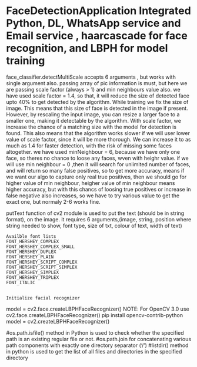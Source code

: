 # FaceDetectionApplication Integrated Python, DL, WhatsApp service and Email service , haarcascade for face recognition, and LBPH for model training

face_classifier.detectMultiScale accepts 6 arguments , but works with single argument also. 
passing array of pic information is must, but here we are passing scale factor (always > 1) and min neighbours value also.
we have used scale factor = 1.4, so that, it will reduce the size of detected face upto 40% to get detected by the algorithm.
While training we fix the size of image. This means that this size of face is detected in the image if present.
However, by rescaling the input image, you can resize a larger face to a smaller one, making it detectable by the algorithm.
With scale factor, we increase the chance of a matching size with the model for detection is found. This also means that 
the algorithm works slower if we will user lower value of scale factor, since it will be more thorough.
We can increase it to as much as 1.4 for faster detection, with the risk of missing some faces altogether.
we have used minNeighbour = 6, because we have only one face, so theres no chance to loose any faces, wven with heighr value.
if we will use min neighbour = 0 ,then it will search for unlimited number of faces, and will return so many false positives, 
so to get more accuracy, means if we want our algo to capture only real true positives, then we should go for higher value of min neighbour, 
heigher value of min neighbour means higher accuracy, but with this chancs of loosing true positives or increase in false negative
also increases, so we have to try various value to get the exact one, but normaly 2-6 works fine. 


putText function of cv2 module is used to put the text (should be in string format), on the image.
it requires 6 arguments,(image, string, position where string needed to show, font type, size of txt, colour of text, width of text)
                    
    Availble font lists
    FONT_HERSHEY_COMPLEX
    FONT_HERSHEY_COMPLEX_SMALL
    FONT_HERSHEY_DUPLEX
    FONT_HERSHEY_PLAIN
    FONT_HERSHEY_SCRIPT_COMPLEX
    FONT_HERSHEY_SCRIPT_SIMPLEX
    FONT_HERSHEY_SIMPLEX
    FONT_HERSHEY_TRIPLEX
    FONT_ITALIC
    
    
    Initialize facial recognizer
model = cv2.face.createLBPHFaceRecognizer()
NOTE: For OpenCV 3.0 use cv2.face.createLBPHFaceRecognizer()
pip install opencv-contrib-python
model = cv2.createLBPHFaceRecognizer()

#os.path.isfile() method in Python is used to check whether the specified path is an existing regular file or not.
#os.path.join for concatenating various path components with exactly one directory separator (‘/’)
#listdir() method in python is used to get the list of all files and directories in the specified directory
